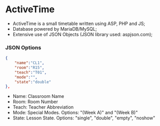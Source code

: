 # ActiveTime

* ActiveTime is a small timetable written using ASP, PHP and JS;
* Database powered by MariaDB/MySQL;
* Extensive use of JSON Objects (JSON library used: aspjson.com);

### JSON Options
```json
{
    "name":"CL1",
    "room":"R15",
    "teach":"T01",
    "mode":"",
    "state":"double"
},
```
* Name: Classroom Name
* Room: Room Number
* Teach: Teacher Abbreviation
* Mode: Special Modes. Options: "(Week A)" and "(Week B)"
* State: Lesson State. Options: "single", "double", "empty", "noshow" 
